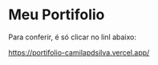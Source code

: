 # Meu Portifolio

Para conferir, é só clicar no linl abaixo:

https://portifolio-camilapdsilva.vercel.app/

